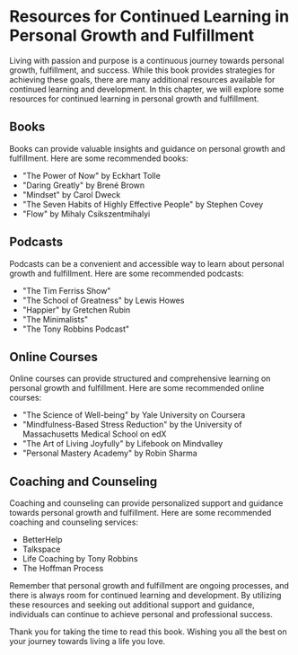 Resources for Continued Learning in Personal Growth and Fulfillment
===============================================================================

Living with passion and purpose is a continuous journey towards personal growth, fulfillment, and success. While this book provides strategies for achieving these goals, there are many additional resources available for continued learning and development. In this chapter, we will explore some resources for continued learning in personal growth and fulfillment.

Books
-----

Books can provide valuable insights and guidance on personal growth and fulfillment. Here are some recommended books:

* "The Power of Now" by Eckhart Tolle
* "Daring Greatly" by Brené Brown
* "Mindset" by Carol Dweck
* "The Seven Habits of Highly Effective People" by Stephen Covey
* "Flow" by Mihaly Csikszentmihalyi

Podcasts
--------

Podcasts can be a convenient and accessible way to learn about personal growth and fulfillment. Here are some recommended podcasts:

* "The Tim Ferriss Show"
* "The School of Greatness" by Lewis Howes
* "Happier" by Gretchen Rubin
* "The Minimalists"
* "The Tony Robbins Podcast"

Online Courses
--------------

Online courses can provide structured and comprehensive learning on personal growth and fulfillment. Here are some recommended online courses:

* "The Science of Well-being" by Yale University on Coursera
* "Mindfulness-Based Stress Reduction" by the University of Massachusetts Medical School on edX
* "The Art of Living Joyfully" by Lifebook on Mindvalley
* "Personal Mastery Academy" by Robin Sharma

Coaching and Counseling
-----------------------

Coaching and counseling can provide personalized support and guidance towards personal growth and fulfillment. Here are some recommended coaching and counseling services:

* BetterHelp
* Talkspace
* Life Coaching by Tony Robbins
* The Hoffman Process

Remember that personal growth and fulfillment are ongoing processes, and there is always room for continued learning and development. By utilizing these resources and seeking out additional support and guidance, individuals can continue to achieve personal and professional success.

Thank you for taking the time to read this book. Wishing you all the best on your journey towards living a life you love.
